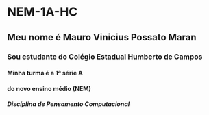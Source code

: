 # NEM-1A-HC
## Meu nome é Mauro Vinicius Possato Maran
### Sou estudante do Colégio Estadual Humberto de Campos
#### Minha turma é a 1ª série A
#### do novo ensino médio (NEM)
##### Discíplina de Pensamento Computacional
